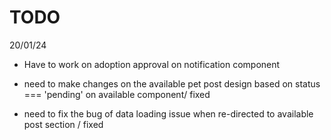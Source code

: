 # TODO
20/01/24

- Have to work on adoption approval on notification component

- need to make changes on the available pet post design based on status === 'pending' on available component/ fixed

- need to fix the bug of data loading issue when re-directed to available post section / fixed


